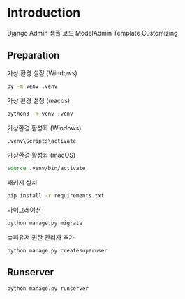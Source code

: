 # Introduction

Django Admin 샘플 코드
ModelAdmin Template Customizing

## Preparation

가상 환경 설정 (Windows)

```cmd
py -m venv .venv
```

가상 환경 설정 (macos)

```zsh
python3 -m venv .venv
```

가상환경 활성화 (Windows)

```cmd
.venv\Scripts\activate
```

가상환경 활성화 (macOS)

```zsh
source .venv/bin/activate
```

패키지 설치

```zsh
pip install -r requirements.txt
```

마이그레이션

```zsh
python manage.py migrate
```

슈퍼유저 권한 관리자 추가

```zsh
python manage.py createsuperuser
```

## Runserver

```zsh
python manage.py runserver
```
